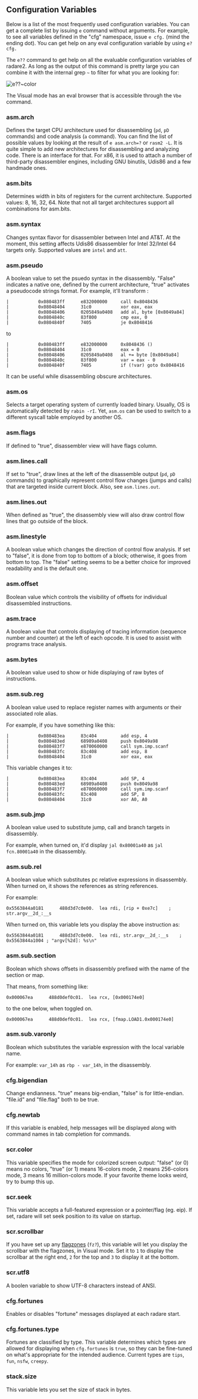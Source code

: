 ## Configuration Variables

Below is a list of the most frequently used configuration variables. You can get a complete list by issuing `e` command without arguments. For example, to see all variables defined in the "cfg" namespace, issue `e cfg.` (mind the ending dot). You can get help on any eval configuration variable by using `e? cfg.`

The `e??` command to get help on all the evaluable configuration variables of radare2. As long as the output of this command is pretty large you can combine it with the internal grep `~` to filter for what you are looking for:

![e??~color](../img-white/configuration/e--color.png)

The Visual mode has an eval browser that is accessible through the `Vbe` command.

### asm.arch

Defines the target CPU architecture used for disassembling (`pd`, `pD` commands) and code analysis (`a` command). You can find the list of possible values by looking at the result of `e asm.arch=?` or `rasm2 -L`.
It is quite simple to add new architectures for disassembling and analyzing code. There is an interface for that. For x86, it is used to attach a number of third-party disassembler engines, including GNU binutils, Udis86 and a few handmade ones.

### asm.bits

Determines width in bits of registers for the current architecture. Supported values: 8, 16, 32, 64. Note that not all target architectures support all combinations for asm.bits.

### asm.syntax

Changes syntax flavor for disassembler between Intel and AT&T. At the moment, this setting affects Udis86 disassembler for Intel 32/Intel 64 targets only. Supported values are `intel` and `att`.

### asm.pseudo

A boolean value to set the psuedo syntax in the disassembly. "False" indicates a native one, defined by the current architecture, "true" activates a pseudocode strings format. For example, it'll transform :

```
|           0x080483ff      e832000000     call 0x8048436
|           0x08048404      31c0           xor eax, eax
|           0x08048406      0205849a0408   add al, byte [0x8049a84]
|           0x0804840c      83f800         cmp eax, 0
|           0x0804840f      7405           je 0x8048416
```
to

```
|           0x080483ff      e832000000     0x8048436 ()
|           0x08048404      31c0           eax = 0
|           0x08048406      0205849a0408   al += byte [0x8049a84]
|           0x0804840c      83f800         var = eax - 0
|           0x0804840f      7405           if (!var) goto 0x8048416
```
It can be useful while disassembling obscure architectures.

### asm.os

Selects a target operating system of currently loaded binary. Usually, OS is automatically detected by `rabin -rI`. Yet, `asm.os` can be used to switch to a different syscall table employed by another OS.

### asm.flags

If defined to "true", disassembler view will have flags column.

### asm.lines.call

If set to "true", draw lines at the left of the disassemble output (`pd`, `pD` commands) to graphically represent control flow changes (jumps and calls) that are targeted inside current block. Also, see `asm.lines.out`.

### asm.lines.out

When defined as "true", the disassembly view will also draw control flow lines that go outside of the block.

### asm.linestyle

A boolean value which changes the direction of control flow analysis. If set to "false", it is done from top to bottom of a block; otherwise, it goes from bottom to top. The "false" setting seems to be a better choice for improved readability and is the default one.

### asm.offset

Boolean value which controls the visibility of offsets for individual disassembled instructions.

### asm.trace

A boolean value that controls displaying of tracing information (sequence number and counter) at the left of each opcode. It is used to assist with programs trace analysis.

### asm.bytes

A boolean value used to show or hide displaying of raw bytes of instructions.

### asm.sub.reg

A boolean value used to replace register names with arguments or their associated role alias.

For example, if you have something like this:

```
|           0x080483ea      83c404         add esp, 4
|           0x080483ed      68989a0408     push 0x8049a98
|           0x080483f7      e870060000     call sym.imp.scanf
|           0x080483fc      83c408         add esp, 8
|           0x08048404      31c0           xor eax, eax
```
This variable changes it to:
```
|           0x080483ea      83c404         add SP, 4
|           0x080483ed      68989a0408     push 0x8049a98
|           0x080483f7      e870060000     call sym.imp.scanf
|           0x080483fc      83c408         add SP, 8
|           0x08048404      31c0           xor A0, A0
```

### asm.sub.jmp

A boolean value used to substitute jump, call and branch targets in disassembly.

For example, when turned on, it'd display `jal 0x80001a40` as `jal fcn.80001a40` in the disassembly.

### asm.sub.rel

A boolean value which substitutes pc relative expressions in disassembly. When turned on, it shows the references as string references.

For example:

```
0x5563844a0181      488d3d7c0e00.  lea rdi, [rip + 0xe7c]    ; str.argv__2d_:__s
```
When turned on, this variable lets you display the above instruction as:

```
0x5563844a0181      488d3d7c0e00.  lea rdi, str.argv__2d_:__s    ; 0x5563844a1004 ; "argv[%2d]: %s\n"
```

### asm.sub.section

Boolean which shows offsets in disassembly prefixed with the name of the section or map.

That means, from something like:

```
0x000067ea      488d0def0c01.  lea rcx, [0x000174e0]
```
to the one below, when toggled on.
```
0x000067ea      488d0def0c01.  lea rcx, [fmap.LOAD1.0x000174e0]
```

### asm.sub.varonly

Boolean which substitutes the variable expression with the local variable name.

For example: `var_14h` as `rbp - var_14h`, in the disassembly.

### cfg.bigendian

Change endianness. "true" means big-endian, "false" is for little-endian.
"file.id" and "file.flag" both to be true.

### cfg.newtab

If this variable is enabled, help messages will be displayed along with command names in tab completion for commands.

### scr.color

This variable specifies the mode for colorized screen output: "false" (or 0) means no colors, "true" (or 1) means 16-colors mode, 2 means 256-colors mode, 3 means 16 million-colors mode. If your favorite theme looks weird, try to bump this up.

### scr.seek

This variable accepts a full-featured expression or a pointer/flag (eg. eip). If set, radare will set seek position to its value on startup.

### scr.scrollbar
If you have set up any [flagzones](http://book.rada.re/basic_commands/flags.html#flag-zones) (`fz?`), this variable will let you display the scrollbar with the flagzones, in Visual mode. Set it to `1` to display the scrollbar at the right end, `2` for the top and `3` to display it at the bottom.

### scr.utf8

A boolen variable to show UTF-8 characters instead of ANSI.

### cfg.fortunes

Enables or disables "fortune" messages displayed at each radare start.

### cfg.fortunes.type

Fortunes are classified by type. This variable determines which types are allowed for displaying when `cfg.fortunes` is `true`, so they can be fine-tuned on what's appropriate for the intended audience. Current types are `tips`, `fun`, `nsfw`, `creepy`.

### stack.size

This variable lets you set the size of stack in bytes.
